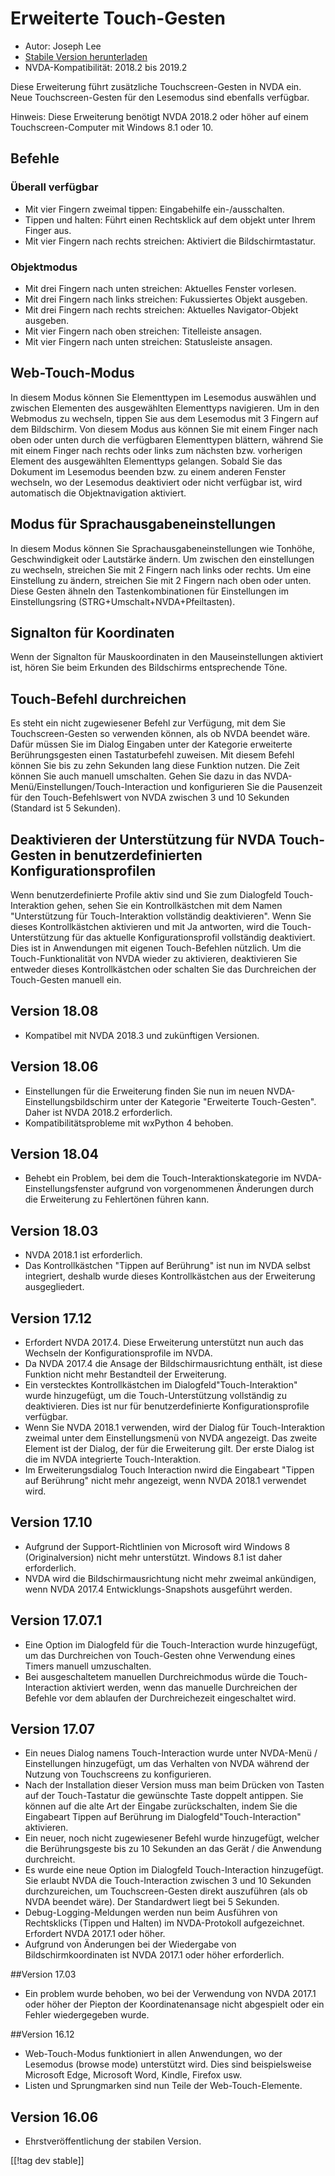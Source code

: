 # Erweiterte Touch-Gesten #

* Autor: Joseph Lee
* [Stabile Version herunterladen][1]
* NVDA-Kompatibilität: 2018.2 bis 2019.2

Diese Erweiterung führt zusätzliche Touchscreen-Gesten in NVDA ein. Neue
Touchscreen-Gesten für den Lesemodus sind ebenfalls verfügbar.

Hinweis: Diese Erweiterung benötigt NVDA 2018.2 oder höher auf einem
Touchscreen-Computer mit Windows 8.1 oder 10.

## Befehle

### Überall verfügbar

* Mit vier Fingern zweimal tippen: Eingabehilfe ein-/ausschalten.
* Tippen und halten: Führt einen Rechtsklick auf dem objekt unter Ihrem
  Finger aus.
* Mit vier Fingern nach rechts streichen: Aktiviert die Bildschirmtastatur.

### Objektmodus

* Mit drei Fingern nach unten streichen: Aktuelles Fenster vorlesen.
* Mit drei Fingern nach links streichen: Fukussiertes Objekt ausgeben.
* Mit drei Fingern nach rechts streichen: Aktuelles Navigator-Objekt
  ausgeben.
* Mit vier Fingern nach oben streichen: Titelleiste ansagen.
* Mit vier Fingern nach unten streichen: Statusleiste ansagen.

## Web-Touch-Modus

In diesem Modus können Sie Elementtypen im Lesemodus auswählen und zwischen
Elementen des ausgewählten Elementtyps navigieren. Um in den Webmodus zu
wechseln, tippen Sie aus dem Lesemodus mit 3 Fingern auf dem Bildschirm. Von
diesem Modus aus können Sie mit einem Finger nach oben oder unten durch die
verfügbaren Elementtypen blättern, während Sie mit einem Finger nach rechts
oder links zum nächsten bzw. vorherigen Element des ausgewählten Elementtyps
gelangen. Sobald Sie das Dokument im Lesemodus beenden bzw. zu einem anderen
Fenster wechseln, wo der Lesemodus deaktiviert oder nicht verfügbar ist,
wird automatisch die Objektnavigation aktiviert.

## Modus für Sprachausgabeneinstellungen

In diesem Modus können Sie Sprachausgabeneinstellungen wie Tonhöhe,
Geschwindigkeit oder Lautstärke ändern. Um zwischen den einstellungen zu
wechseln, streichen Sie mit 2 Fingern nach links oder rechts. Um eine
Einstellung zu ändern, streichen Sie mit 2 Fingern nach oben oder
unten. Diese Gesten ähneln den Tastenkombinationen für Einstellungen im
Einstellungsring (STRG+Umschalt+NVDA+Pfeiltasten).

## Signalton für Koordinaten

Wenn der Signalton für Mauskoordinaten in den Mauseinstellungen aktiviert
ist, hören Sie beim Erkunden des Bildschirms entsprechende Töne.

## Touch-Befehl durchreichen

Es steht ein nicht zugewiesener Befehl zur Verfügung, mit dem Sie
Touchscreen-Gesten so verwenden können, als ob NVDA beendet wäre. Dafür
müssen Sie im Dialog Eingaben unter der Kategorie erweiterte
Berührungsgesten einen Tastaturbefehl zuweisen. Mit diesem Befehl können Sie
bis zu zehn Sekunden lang diese Funktion nutzen. Die Zeit können Sie auch
manuell umschalten. Gehen Sie dazu in das
NVDA-Menü/Einstellungen/Touch-Interaction und konfigurieren Sie die
Pausenzeit für den Touch-Befehlswert von NVDA zwischen 3 und 10 Sekunden
(Standard ist 5 Sekunden).

## Deaktivieren der Unterstützung für NVDA Touch-Gesten in benutzerdefinierten Konfigurationsprofilen

Wenn benutzerdefinierte Profile aktiv sind und Sie zum Dialogfeld
Touch-Interaktion gehen, sehen Sie ein Kontrollkästchen mit dem Namen
"Unterstützung für Touch-Interaktion vollständig deaktivieren". Wenn Sie
dieses Kontrollkästchen aktivieren und mit Ja antworten, wird die
Touch-Unterstützung für das aktuelle Konfigurationsprofil vollständig
deaktiviert. Dies ist in Anwendungen mit eigenen Touch-Befehlen nützlich. Um
die Touch-Funktionalität von NVDA wieder zu aktivieren, deaktivieren Sie
entweder dieses Kontrollkästchen oder schalten Sie das Durchreichen der
Touch-Gesten manuell ein.

## Version 18.08

* Kompatibel mit NVDA 2018.3 und zukünftigen Versionen.

## Version 18.06

* Einstellungen für die Erweiterung finden Sie nun im neuen
  NVDA-Einstellungsbildschirm unter der Kategorie "Erweiterte
  Touch-Gesten". Daher ist NVDA 2018.2 erforderlich.
* Kompatibilitätsprobleme mit wxPython 4 behoben.

## Version 18.04

* Behebt ein Problem, bei dem die Touch-Interaktionskategorie im
  NVDA-Einstellungsfenster aufgrund von vorgenommenen Änderungen durch die
  Erweiterung zu Fehlertönen führen kann.

## Version 18.03

* NVDA 2018.1 ist erforderlich.
* Das Kontrollkästchen "Tippen auf Berührung" ist nun im NVDA selbst
  integriert, deshalb wurde dieses Kontrollkästchen aus der Erweiterung
  ausgegliedert.

## Version 17.12

* Erfordert NVDA 2017.4. Diese Erweiterung unterstützt nun auch das Wechseln
  der Konfigurationsprofile im NVDA.
* Da NVDA 2017.4 die Ansage der Bildschirmausrichtung  enthält, ist diese
  Funktion nicht mehr Bestandteil der Erweiterung.
* Ein verstecktes Kontrollkästchen im Dialogfeld"Touch-Interaktion" wurde
  hinzugefügt, um die Touch-Unterstützung vollständig zu deaktivieren. Dies
  ist nur für benutzerdefinierte Konfigurationsprofile verfügbar.
* Wenn Sie NVDA 2018.1 verwenden, wird der Dialog für Touch-Interaktion
  zweimal unter dem Einstellungsmenü von NVDA angezeigt. Das zweite Element
  ist der Dialog, der für die Erweiterung gilt. Der erste Dialog ist die im
  NVDA integrierte Touch-Interaktion.
* Im Erweiterungsdialog Touch Interaction nwird die Eingabeart "Tippen auf
  Berührung" nicht mehr angezeigt, wenn NVDA 2018.1 verwendet wird.

## Version 17.10

* Aufgrund der Support-Richtlinien von Microsoft wird Windows 8
  (Originalversion) nicht mehr unterstützt. Windows 8.1 ist daher
  erforderlich.
* NVDA wird die Bildschirmausrichtung nicht mehr zweimal ankündigen, wenn
  NVDA 2017.4 Entwicklungs-Snapshots ausgeführt werden.

## Version 17.07.1

* Eine Option im Dialogfeld für die Touch-Interaction wurde hinzugefügt, um
  das Durchreichen von  Touch-Gesten ohne Verwendung eines Timers manuell
  umzuschalten.
* Bei ausgeschaltetem manuellen Durchreichmodus würde die Touch-Interaction
  aktiviert werden, wenn das manuelle Durchreichen der Befehle vor dem
  ablaufen der Durchreichezeit eingeschaltet wird.

## Version 17.07

* Ein neues Dialog namens Touch-Interaction wurde unter NVDA-Menü /
  Einstellungen hinzugefügt, um das Verhalten von NVDA während der Nutzung
  von Touchscreens zu konfigurieren.
* Nach der Installation dieser Version muss man beim Drücken von Tasten auf
  der Touch-Tastatur die gewünschte Taste doppelt antippen. Sie können auf
  die alte Art der Eingabe zurückschalten, indem Sie die Eingabeart Tippen
  auf Berührung im Dialogfeld"Touch-Interaction" aktivieren.
* Ein neuer, noch nicht zugewiesener Befehl wurde hinzugefügt, welcher die
  Berührungsgeste bis zu 10 Sekunden an das Gerät / die Anwendung
  durchreicht.
* Es wurde eine neue Option im Dialogfeld Touch-Interaction hinzugefügt. Sie
  erlaubt NVDA die Touch-Interaction zwischen 3 und 10 Sekunden
  durchzureichen, um Touchscreen-Gesten direkt auszuführen (als ob NVDA
  beendet wäre). Der Standardwert liegt bei 5 Sekunden.
* Debug-Logging-Meldungen werden nun beim Ausführen von Rechtsklicks (Tippen
  und Halten) im NVDA-Protokoll aufgezeichnet. Erfordert NVDA 2017.1 oder
  höher.
* Aufgrund von Änderungen bei der Wiedergabe von Bildschirmkoordinaten ist
  NVDA 2017.1 oder höher erforderlich.

##Version 17.03

* Ein problem wurde behoben, wo bei der Verwendung von NVDA 2017.1 oder
  höher der Piepton der Koordinatenansage nicht abgespielt oder ein Fehler
  wiedergegeben wurde.

##Version 16.12

* Web-Touch-Modus funktioniert in allen Anwendungen, wo der Lesemodus
  (browse mode) unterstützt wird. Dies sind beispielsweise Microsoft Edge,
  Microsoft Word, Kindle, Firefox usw.
* Listen und Sprungmarken sind nun Teile der Web-Touch-Elemente.

## Version 16.06

* Ehrstveröffentlichung der stabilen Version.

[[!tag dev stable]]

[1]: https://addons.nvda-project.org/files/get.php?file=ets
